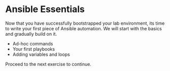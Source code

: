 # Ansible Essentials

Now that you have successfully bootstrapped your lab environment, its time to write your
first piece of Ansible automation.  We will start with the basics and gradually build on
it.

 - Ad-hoc commands
 - Your first playbooks
 - Adding variables and loops

Proceed to the next exercise to continue.



